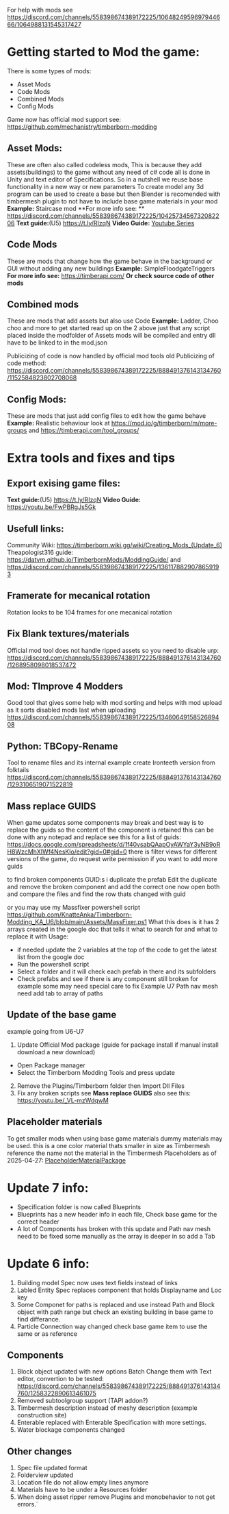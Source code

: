 For help with mods see https://discord.com/channels/558398674389172225/1064824959697944666/1064988131545317427

# Getting started to Mod the game:

There is some types of mods:
* Asset Mods
* Code Mods
* Combined Mods
* Config Mods

Game now has official mod support see: https://github.com/mechanistry/timberborn-modding


## Asset Mods:
These are often also called codeless mods, This is because they add assets(buildings) to the game without any need of c# code all is done in Unity and text editor of Specifications. 
So in a nutshell we reuse base functionality in a new way or new parameters
To create model any 3d program can be used to create a base 
but then Blender is recomended with timbermesh plugin to not have to include base game materials in your mod
**Example:** Staircase mod
**For more info see: ** https://discord.com/channels/558398674389172225/1042573456732082206
**Text guide:**(U5) https://t.ly/RIzqN
**Video Guide:** [Youtube Series](https://www.youtube.com/playlist?list=PLCSAr-ZkwfVQZlUN_m3gCRqljfAKUCPpo)

## Code Mods
These are mods that change how the game behave in the background or GUI without adding any new buildings
**Example:** SimpleFloodgateTriggers
**For more info see:** https://timberapi.com/
**Or check source code of other mods**

## Combined mods
These are mods that add assets but also use Code
**Example:** Ladder, Choo choo and more
to get started read up on the 2 above just that any script placed inside the modfolder of Assets mods will be compiled and entry dll have to be linked to in the mod.json

Publicizing of code is now handled by official mod tools
old Publicizing of code method: https://discord.com/channels/558398674389172225/888491376143134760/1152584823802708068

## Config Mods:
These are mods that just add config files to edit how the game behave
**Example:** Realistic behaviour
look at https://mod.io/g/timberborn/m/more-groups
and https://timberapi.com/tool_groups/

# Extra tools and fixes and tips

## Export exising game files:
**Text guide:**(U5) https://t.ly/RIzqN
**Video Guide:** https://youtu.be/FwPBRgJs5Gk

## Usefull links:
Community Wiki: https://timberborn.wiki.gg/wiki/Creating_Mods_(Update_6)
Theapologist316 guide: https://datvm.github.io/TimberbornMods/ModdingGuide/ and https://discord.com/channels/558398674389172225/1361178829078659193

## Framerate for mecanical rotation
Rotation looks to be 104 frames for one mecanical rotation

## Fix Blank textures/materials
 Official mod tool does not handle ripped assets so you need to disable urp:
 https://discord.com/channels/558398674389172225/888491376143134760/1268958098018537472

## Mod: TImprove 4 Modders
Good tool that gives some help with mod sorting and helps with mod upload as it sorts disabled mods last when uploading
https://discord.com/channels/558398674389172225/1346064915852689408

## Python: TBCopy-Rename
Tool to rename files and its internal example create Ironteeth version from folktails
https://discord.com/channels/558398674389172225/888491376143134760/1293106519071522819

## Mass replace GUIDS
When game updates some components may break and best way is to replace the guids so the content of the component is retained
this can be done with any notepad and replace 
see this for a list of guids: https://docs.google.com/spreadsheets/d/1f40vsabQAapOyAWYaY3yNB9oRH8WzcMhXIWf4NesKlo/edit?gid=0#gid=0
there is filter views for different versions of the game, do request write permission if you want to add more guids

to find broken components GUID:s i duplicate the prefab
Edit the duplicate and remove the broken component and add the correct one
now open both and compare the files and find the row thats changed with guid

or you may use my Massfixer powershell script
https://github.com/KnatteAnka/Timberborn-Modding_KA_U6/blob/main/Assets/MassFixer.ps1
What this does is it has 2 arrays created in the google doc that tells it what to search for and what to replace it with
Usage:
* if needed update the 2 variables at the top of the code to get the latest list from the google doc
* Run the powershell script
* Select a folder and it will check each prefab in there and its subfolders
* Check prefabs and see if there is any component still broken for example some may need special care to fix
Example U7 Path nav mesh need add tab to array of paths

## Update of the base game
example going from U6-U7
1. Update Official Mod package (guide for package install if manual install download a new download)
* Open Package manager
* Select the Timberborn Modding Tools and press update
2. Remove the Plugins/Timberborn folder then Import Dll Files
3. Fix any broken scripts see **Mass replace GUIDS**
also see this: https://youtu.be/_VL-mzWdqwM

## Placeholder materials
To get smaller mods when using base game materials dummy materials may be used.
this is a one color material thats smaller in size as Timbermesh reference the name not the material in the Timbermesh
Placeholders as of 2025-04-27:
[PlaceholderMaterialPackage](https://github.com/KnatteAnka/Timberborn-Modding_KA_U6/blob/main/Assets/All_Material/Resources/Placeholders.unitypackage)

# Update 7 info:

* Specification folder is now called Blueprints
* Blueprints has a new header info in each file, Check base game for the correct header
* A lot of Components has broken with this update and 
Path nav mesh need to be fixed some manually as the array is deeper in so add a Tab


# Update 6 info:
1. Building model Spec now uses text fields instead of links
2. Labled Entity Spec replaces component that holds Displayname and Loc key
3. Some Componet for paths is replaced and use instead Path and Block object with path range but check an existing building in base game to find differance.
4. Particle Connection way changed check base game item to use the same or as reference

## Components
1.  Block object updated with new options
  Batch Change them with Text editor, convertion to be tested: https://discord.com/channels/558398674389172225/888491376143134760/1258322890613461075
2. Removed subtoolgroup support (TAPI addon?)
3. Timbermesh description instead of meshy description (example construction site)
4. Enterable replaced with Enterable Specification with more settings.
5. Water blockage components changed

## Other changes
1. Spec file updated format
2. Folderview updated
3. Location file do not allow empty lines anymore
7. Materials have to be under a Resources folder
8. When doing asset ripper remove Plugins and monobehavior to not get errors.´
